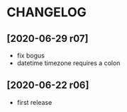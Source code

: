 # CHANGELOG


## [2020-06-29 r07]

- fix bogus
- datetime timezone requires a colon


## [2020-06-22 r06]

- first release

